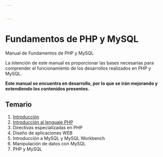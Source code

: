 ```yaml
---


---
```


<h1 id="fundamentos-de-php-y-mysql">Fundamentos de PHP y MySQL</h1>
<p>Manual de Fundamentos de PHP y MySQL</p>
<p>La intención de este manual es proporcionar las bases necesarias para comprender el funcionamiento de los desarrollos realizados en PHP y MySQL.</p>
<p><strong>Este manual se encuentra en desarrollo, por lo que se irán mejorando y extendiendo los contenidos presentes.</strong></p>
<h2 id="temario">Temario</h2>
<ol>
<li><a href="https://github.com/AiusDa/fundamentos-de-php-y-mysql/blob/master/Introducci%C3%B3n.md">Introducción</a></li>
<li><a href="https://github.com/AiusDa/fundamentos-de-php-y-mysql/blob/master/Introducci%C3%B3n%20a%20PHP.md">Introducción al lenguaje PHP</a></li>
<li>Directivas especializadas en PHP</li>
<li>Diseño de aplicaciones WEB</li>
<li>Introducción a MySQL y MySQL Workbench</li>
<li>Manipulación de datos con MySQL</li>
<li>PHP y MySQL</li>
</ol>

